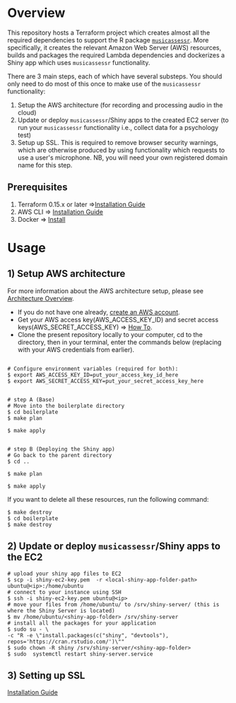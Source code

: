 # Overview 

This repository hosts a Terraform project which creates almost all the required dependencies to support the R package [`musicassessr`](https://github.com/syntheso/musicassessr). More specifically, it creates the relevant Amazon Web Server (AWS) resources, builds and packages the required Lambda dependencies and dockerizes a Shiny app which uses `musicassessr` functionality.

There are 3 main steps, each of which have several substeps. You should only need to do most of this once to make use of the `musicassessr` functionality:

1) Setup the AWS architecture (for recording and processing audio in the cloud)
2) Update or deploy `musicassessr`/Shiny apps to the created EC2 server (to run your `musicassessr` functionality i.e., collect data for a psychology test)
3) Setup up SSL. This is required to remove browser security warnings, which are otherwise produced by using functionality which requests to use a user's microphone. NB, you will need your own registered domain name for this step.


## Prerequisites
1. Terraform 0.15.x or later =>[Installation Guide](https://www.terraform.io/downloads.html)
2. AWS CLI => [Installation Guide](https://aws.amazon.com/cli/)
3. Docker => [Install](https://www.docker.com/)


# Usage

## 1) Setup AWS architecture
For more information about the AWS architecture setup, please see [Architecture Overview](https://github.com/mcetn/shiny-app-aws/blob/main/architecture_overview.md).

- If you do not have one already, [create an AWS account](https://aws.amazon.com/resources/create-account/).
- Get your AWS access key(AWS_ACCESS_KEY_ID) and secret access keys(AWS_SECRET_ACCESS_KEY) => [How To](https://docs.aws.amazon.com/sdk-for-javascript/v2/developer-guide/getting-your-credentials.html). 
- Clone the present repository locally to your computer, cd to the directory, then in your terminal, enter the commands below (replacing with your AWS credentials from earlier).

```

# Configure environment variables (required for both):
$ export AWS_ACCESS_KEY_ID=put_your_access_key_id_here
$ export AWS_SECRET_ACCESS_KEY=put_your_secret_access_key_here


# step A (Base)
# Move into the boilerplate directory
$ cd boilerplate
$ make plan

$ make apply


# step B (Deploying the Shiny app)
# Go back to the parent directory
$ cd ..

$ make plan

$ make apply

```

If you want to delete all these resources, run the following command:

```
$ make destroy
$ cd boilerplate
$ make destroy
```
## 2) Update or deploy `musicassessr`/Shiny apps to the EC2

```
# upload your shiny app files to EC2
$ scp -i shiny-ec2-key.pem  -r <local-shiny-app-folder-path>  ubuntu@<ip>:/home/ubuntu
# connect to your instance using SSH
$ ssh -i shiny-ec2-key.pem ubuntu@<ip>
# move your files from /home/ubuntu/ to /srv/shiny-server/ (this is where the Shiny Server is located)
$ mv /home/ubuntu/<shiny-app-folder> /srv/shiny-server
# install all the packages for your application
$ sudo su - \
-c "R -e \"install.packages(c("shiny", "devtools"), repos='https://cran.rstudio.com/')\""
$ sudo chown -R shiny /srv/shiny-server/<shiny-app-folder>
$ sudo  systemctl restart shiny-server.service
```
## 3) Setting up SSL 
[Installation Guide](https://github.com/mcetn/shiny-app-aws/blob/main/ssl.md)



